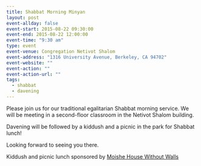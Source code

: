 ```yaml
---
title: Shabbat Morning Minyan
layout: post
event-allday: false
event-start: 2015-08-22 09:30:00
event-end: 2015-08-22 12:00:00
event-time: "9:30 am"
type: event
event-venue: Congregation Netivot Shalom
event-address: "1316 University Avenue, Berkeley, CA 94702"
event-website: ""
event-action: ""
event-action-url: ""
tags:
  - shabbat
  - davening
---
```


Please join us for our traditional egalitarian Shabbat morning service. We will be meeting in a second-floor classroom in the Netivot Shalom building.

Davening will be followed by a kiddush and a picnic in the park for Shabbat lunch!

Looking forward to seeing you there.

Kiddush and picnic lunch sponsored by [Moishe House Without Walls](http://www.mhwow.org)